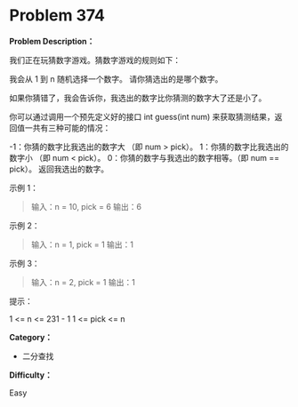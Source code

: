 # Problem 374

**Problem Description：**

我们正在玩猜数字游戏。猜数字游戏的规则如下：

我会从 1 到 n 随机选择一个数字。 请你猜选出的是哪个数字。

如果你猜错了，我会告诉你，我选出的数字比你猜测的数字大了还是小了。

你可以通过调用一个预先定义好的接口 int guess(int num) 来获取猜测结果，返回值一共有三种可能的情况：

-1：你猜的数字比我选出的数字大 （即 num > pick）。
1：你猜的数字比我选出的数字小 （即 num < pick）。
0：你猜的数字与我选出的数字相等。（即 num == pick）。
返回我选出的数字。

 

示例 1：

> 输入：n = 10, pick = 6
> 输出：6

示例 2：

> 输入：n = 1, pick = 1
> 输出：1

示例 3：

> 输入：n = 2, pick = 1
> 输出：1
 

提示：

1 <= n <= 231 - 1
1 <= pick <= n

**Category：**

- 二分查找

**Difficulty：**

Easy

